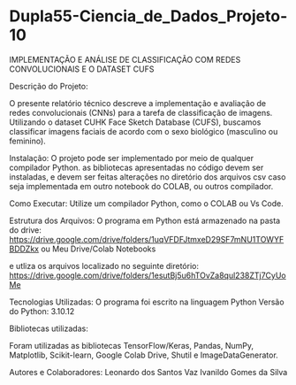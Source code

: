 # Dupla55-Ciencia_de_Dados_Projeto-10
IMPLEMENTAÇÃO E ANÁLISE DE CLASSIFICAÇÃO COM REDES CONVOLUCIONAIS E O DATASET CUFS

Descrição do Projeto:

O presente relatório técnico descreve a implementação e avaliação de redes convolucionais (CNNs) para a tarefa de classificação de imagens. Utilizando o dataset CUHK Face Sketch Database (CUFS), buscamos classificar imagens faciais de acordo com o sexo biológico (masculino ou feminino).

Instalação: O projeto pode ser implementado por meio de qualquer compilador Python. as bibliotecas apresentadas no código devem ser instaladas, e devem ser feitas alterações no diretório dos arquivos csv caso seja implementada em outro notebook do COLAB, ou outros compilador.

Como Executar: Utilize um compilador Python, como o COLAB ou Vs Code.

Estrutura dos Arquivos: O programa em Python está armazenado na pasta do drive: https://drive.google.com/drive/folders/1uqVFDFJtmxeD29SF7mNU1TOWYFBDDZkx ou Meu Drive/Colab Notebooks

e utliza os arquivos localizado no seguinte diretório: https://drive.google.com/drive/folders/1esutBj5u6hTOvZa8qul238ZTj7CyUoMe

Tecnologias Utilizadas: O programa foi escrito na linguagem Python
Versão do Python: 3.10.12

Bibliotecas utilizadas:

Foram utilizadas as bibliotecas TensorFlow/Keras, Pandas, NumPy, Matplotlib, Scikit-learn, Google Colab Drive, Shutil e ImageDataGenerator.

Autores e Colaboradores: Leonardo dos Santos Vaz Ivanildo Gomes da Silva
